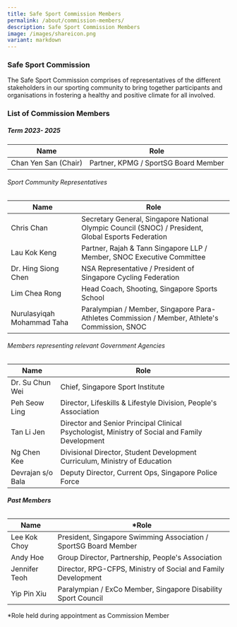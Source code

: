 ```yaml
---
title: Safe Sport Commission Members
permalink: /about/commission-members/
description: Safe Sport Commission Members
image: /images/shareicon.png
variant: markdown
---
```

### **Safe Sport Commission** 

The Safe Sport Commission comprises of representatives of the different stakeholders in our sporting community to bring together participants and organisations in fostering a healthy and positive climate for all involved.

### **List of Commission Members** 
##### Term 2023- 2025


	
| Name | Role| 
| -------- | -------- |
| Chan Yen San (Chair)     | Partner, KPMG / SportSG Board Member|   

###### Sport Community Representatives

	
| Name | Role| 
| -------- | ---------------|
| Chris Chan     | Secretary General, Singapore National Olympic Council (SNOC) / President, Global Esports  Federation  |
| Lau Kok Keng    | Partner, Rajah & Tann Singapore LLP  / Member, SNOC Executive Committee    | 
| Dr. Hing Siong Chen   | NSA Representative / President of Singapore Cycling Federation | 
| Lim Chea Rong     | Head Coach, Shooting, Singapore Sports School     |
| Nurulasyiqah Mohammad Taha     | Paralympian / Member, Singapore Para-Athletes Commission / Member, Athlete's Commission, SNOC  |  

 
###### Members representing relevant Government Agencies

	
| Name | Role| 
| ------------  | ---------- |
| Dr. Su Chun Wei      | Chief, Singapore Sport Institute |
| Peh Seow Ling     | Director, Lifeskills & Lifestyle Division, People's Association | 
| Tan Li Jen  | Director and Senior Principal Clinical Psychologist, Ministry of Social and Family Development     |
| Ng Chen Kee   | Divisional Director, Student Development Curriculum, Ministry of Education   |
| Devrajan s/o Bala  | Deputy Director, Current Ops, Singapore Police Force  |


###### **Past Members**

	 
| Name | *Role| 
| ------------  | ---------- |
| Lee Kok Choy      | President, Singapore Swimming Association / SportSG Board Member |
| Andy Hoe     | Group Director, Partnership, People's Association | 
| Jennifer Teoh  | Director, RPG-CFPS, Ministry of Social and Family Development     |
| Yip Pin Xiu  | Paralympian / ExCo Member, Singapore Disability Sport Council     |

*Role held during appointment as Commission Member 
    